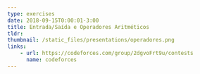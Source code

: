 ```yaml
---
type: exercises
date: 2018-09-15T0:00:01-3:00
title: Entrada/Saída e Operadores Aritméticos
tldr: 
thumbnail: /static_files/presentations/operadores.png
links: 
    - url: https://codeforces.com/group/2dgvoFrt9u/contests
      name: codeforces
---
```

